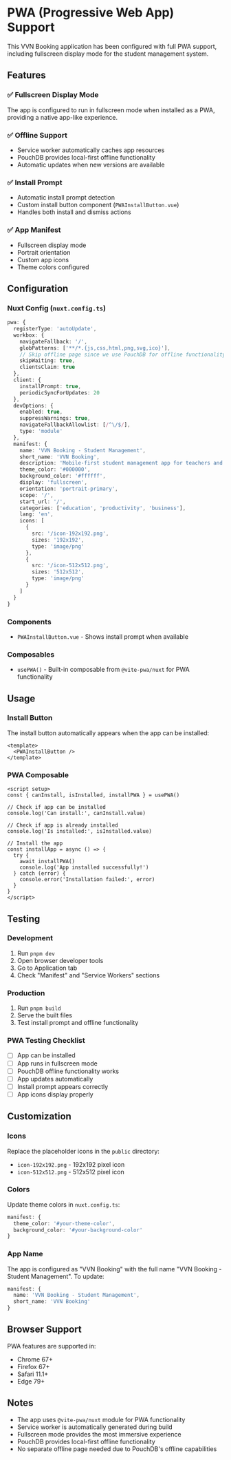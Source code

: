 # PWA (Progressive Web App) Support

This VVN Booking application has been configured with full PWA support, including fullscreen display mode for the student management system.

## Features

### ✅ Fullscreen Display Mode
The app is configured to run in fullscreen mode when installed as a PWA, providing a native app-like experience.

### ✅ Offline Support
- Service worker automatically caches app resources
- PouchDB provides local-first offline functionality
- Automatic updates when new versions are available

### ✅ Install Prompt
- Automatic install prompt detection
- Custom install button component (`PWAInstallButton.vue`)
- Handles both install and dismiss actions

### ✅ App Manifest
- Fullscreen display mode
- Portrait orientation
- Custom app icons
- Theme colors configured

## Configuration

### Nuxt Config (`nuxt.config.ts`)
```typescript
pwa: {
  registerType: 'autoUpdate',
  workbox: {
    navigateFallback: '/',
    globPatterns: ['**/*.{js,css,html,png,svg,ico}'],
    // Skip offline page since we use PouchDB for offline functionality
    skipWaiting: true,
    clientsClaim: true
  },
  client: {
    installPrompt: true,
    periodicSyncForUpdates: 20
  },
  devOptions: {
    enabled: true,
    suppressWarnings: true,
    navigateFallbackAllowlist: [/^\/$/],
    type: 'module'
  },
  manifest: {
    name: 'VVN Booking - Student Management',
    short_name: 'VVN Booking',
    description: 'Mobile-first student management app for teachers and fitness studios. Manage students, packages, classes, and bookings with local-first PouchDB storage.',
    theme_color: '#000000',
    background_color: '#ffffff',
    display: 'fullscreen',
    orientation: 'portrait-primary',
    scope: '/',
    start_url: '/',
    categories: ['education', 'productivity', 'business'],
    lang: 'en',
    icons: [
      {
        src: '/icon-192x192.png',
        sizes: '192x192',
        type: 'image/png'
      },
      {
        src: '/icon-512x512.png',
        sizes: '512x512',
        type: 'image/png'
      }
    ]
  }
}
```

### Components
- `PWAInstallButton.vue` - Shows install prompt when available

### Composables
- `usePWA()` - Built-in composable from `@vite-pwa/nuxt` for PWA functionality

## Usage

### Install Button
The install button automatically appears when the app can be installed:

```vue
<template>
  <PWAInstallButton />
</template>
```

### PWA Composable
```vue
<script setup>
const { canInstall, isInstalled, installPWA } = usePWA()

// Check if app can be installed
console.log('Can install:', canInstall.value)

// Check if app is already installed
console.log('Is installed:', isInstalled.value)

// Install the app
const installApp = async () => {
  try {
    await installPWA()
    console.log('App installed successfully!')
  } catch (error) {
    console.error('Installation failed:', error)
  }
}
</script>
```

## Testing

### Development
1. Run `pnpm dev`
2. Open browser developer tools
3. Go to Application tab
4. Check "Manifest" and "Service Workers" sections

### Production
1. Run `pnpm build`
2. Serve the built files
3. Test install prompt and offline functionality

### PWA Testing Checklist
- [ ] App can be installed
- [ ] App runs in fullscreen mode
- [ ] PouchDB offline functionality works
- [ ] App updates automatically
- [ ] Install prompt appears correctly
- [ ] App icons display properly

## Customization

### Icons
Replace the placeholder icons in the `public` directory:
- `icon-192x192.png` - 192x192 pixel icon
- `icon-512x512.png` - 512x512 pixel icon

### Colors
Update theme colors in `nuxt.config.ts`:
```typescript
manifest: {
  theme_color: '#your-theme-color',
  background_color: '#your-background-color'
}
```

### App Name
The app is configured as "VVN Booking" with the full name "VVN Booking - Student Management". To update:
```typescript
manifest: {
  name: 'VVN Booking - Student Management',
  short_name: 'VVN Booking'
}
```

## Browser Support

PWA features are supported in:
- Chrome 67+
- Firefox 67+
- Safari 11.1+
- Edge 79+

## Notes

- The app uses `@vite-pwa/nuxt` module for PWA functionality
- Service worker is automatically generated during build
- Fullscreen mode provides the most immersive experience
- PouchDB provides local-first offline functionality
- No separate offline page needed due to PouchDB's offline capabilities